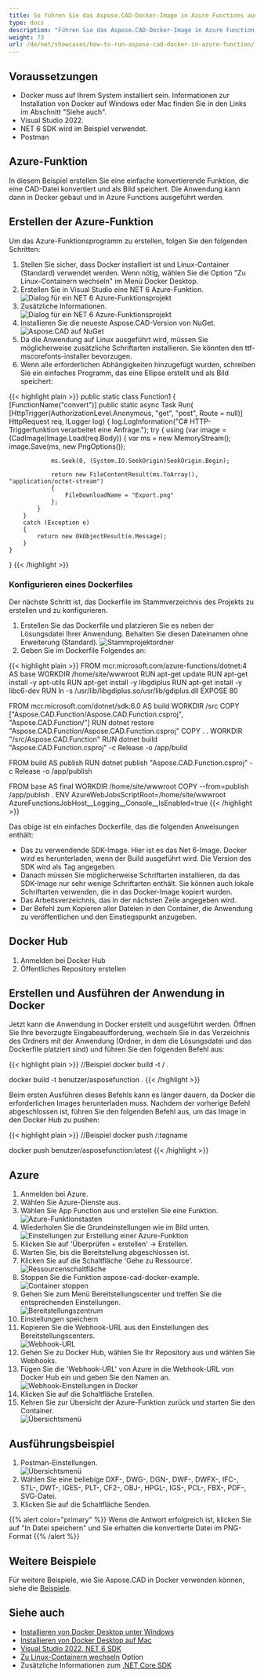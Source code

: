 ```yaml
---
title: So führen Sie das Aspose.CAD-Docker-Image in Azure Functions aus
type: docs
description: "Führen Sie das Aspose.CAD-Docker-Image in Azure Function aus."
weight: 73
url: /de/net/showcases/how-to-run-aspose-cad-docker-in-azure-function/
---
```


## Voraussetzungen
- Docker muss auf Ihrem System installiert sein. Informationen zur Installation von Docker auf Windows oder Mac finden Sie in den Links im Abschnitt "Siehe auch".
- Visual Studio 2022.
- NET 6 SDK wird im Beispiel verwendet.
- Postman

## Azure-Funktion

In diesem Beispiel erstellen Sie eine einfache konvertierende Funktion, die eine CAD-Datei konvertiert und als Bild speichert. Die Anwendung kann dann in Docker gebaut und in Azure Functions ausgeführt werden.

## Erstellen der Azure-Funktion

Um das Azure-Funktionsprogramm zu erstellen, folgen Sie den folgenden Schritten:
1. Stellen Sie sicher, dass Docker installiert ist und Linux-Container (Standard) verwendet werden. Wenn nötig, wählen Sie die Option "Zu Linux-Containern wechseln" im Menü Docker Desktop.
1. Erstellen Sie in Visual Studio eine NET 6 Azure-Funktion.<br>
![Dialog für ein NET 6 Azure-Funktionsprojekt](/cad/_assets/showcases/azure/Create-project.png)<br>
1. Zusätzliche Informationen.<br>
![Dialog für ein NET 6 Azure-Funktionsprojekt](/cad/_assets/showcases/azure/Additional-information.png)<br>
1. Installieren Sie die neueste Aspose.CAD-Version von NuGet.<br>
![Aspose.CAD auf NuGet](/cad/_assets/showcases/azure/NuGet.png)<br>
1. Da die Anwendung auf Linux ausgeführt wird, müssen Sie möglicherweise zusätzliche Schriftarten installieren. Sie könnten den ttf-mscorefonts-installer bevorzugen.
1. Wenn alle erforderlichen Abhängigkeiten hinzugefügt wurden, schreiben Sie ein einfaches Programm, das eine Ellipse erstellt und als Bild speichert:<br>

{{< highlight plain >}}
public static class Function1
{
    [FunctionName("convert")]
    public static async Task<IActionResult> Run(
        [HttpTrigger(AuthorizationLevel.Anonymous, "get", "post", Route = null)] HttpRequest req,
        ILogger log)
    {
        log.LogInformation("C# HTTP-Triggerfunktion verarbeitet eine Anfrage.");
        try
        {
            using (var image = (CadImage)Image.Load(req.Body))
            {
                var ms = new MemoryStream();
                image.Save(ms, new PngOptions());

                ms.Seek(0, (System.IO.SeekOrigin)SeekOrigin.Begin);

                return new FileContentResult(ms.ToArray(), "application/octet-stream")
                {
                    FileDownloadName = "Export.png"
                };
            }
        }
        catch (Exception e)
        {
            return new OkObjectResult(e.Message);
        }
    }
}
{{< /highlight >}}

### Konfigurieren eines Dockerfiles

 Der nächste Schritt ist, das Dockerfile im Stammverzeichnis des Projekts zu erstellen und zu konfigurieren.

1. Erstellen Sie das Dockerfile und platzieren Sie es neben der Lösungsdatei Ihrer Anwendung. Behalten Sie diesen Dateinamen ohne Erweiterung (Standard).
![Stammprojektordner](/cad/_assets/showcases/azure/root-folder.png)<br>
1. Geben Sie im Dockerfile Folgendes an:


{{< highlight plain >}}
FROM mcr.microsoft.com/azure-functions/dotnet:4 AS base
WORKDIR /home/site/wwwroot
RUN apt-get update
RUN apt-get install -y apt-utils
RUN apt-get install -y libgdiplus
RUN apt-get install -y libc6-dev 
RUN ln -s /usr/lib/libgdiplus.so/usr/lib/gdiplus.dll
EXPOSE 80

FROM mcr.microsoft.com/dotnet/sdk:6.0 AS build
WORKDIR /src
COPY ["Aspose.CAD.Function/Aspose.CAD.Function.csproj", "Aspose.CAD.Function/"]
RUN dotnet restore "Aspose.CAD.Function/Aspose.CAD.Function.csproj"
COPY . .
WORKDIR "/src/Aspose.CAD.Function"
RUN dotnet build "Aspose.CAD.Function.csproj" -c Release -o /app/build

FROM build AS publish
RUN dotnet publish "Aspose.CAD.Function.csproj" -c Release -o /app/publish

FROM base AS final
WORKDIR /home/site/wwwroot
COPY --from=publish /app/publish .
ENV AzureWebJobsScriptRoot=/home/site/wwwroot \
    AzureFunctionsJobHost__Logging__Console__IsEnabled=true
{{< /highlight >}}

 Das obige ist ein einfaches Dockerfile, das die folgenden Anweisungen enthält:

- Das zu verwendende SDK-Image. Hier ist es das Net 6-Image. Docker wird es herunterladen, wenn der Build ausgeführt wird. Die Version des SDK wird als Tag angegeben.
- Danach müssen Sie möglicherweise Schriftarten installieren, da das SDK-Image nur sehr wenige Schriftarten enthält. Sie können auch lokale Schriftarten verwenden, die in das Docker-Image kopiert wurden.
- Das Arbeitsverzeichnis, das in der nächsten Zeile angegeben wird.
- Der Befehl zum Kopieren aller Dateien in den Container, die Anwendung zu veröffentlichen und den Einstiegspunkt anzugeben.

## Docker Hub
1. Anmelden bei Docker Hub
1. Öffentliches Repository erstellen

## Erstellen und Ausführen der Anwendung in Docker

 Jetzt kann die Anwendung in Docker erstellt und ausgeführt werden. Öffnen Sie Ihre bevorzugte Eingabeaufforderung, wechseln Sie in das Verzeichnis des Ordners mit der Anwendung (Ordner, in dem die Lösungsdatei und das Dockerfile platziert sind) und führen Sie den folgenden Befehl aus:

{{< highlight plain >}}
//Beispiel
docker build -t <benutzername>/<repositoryname> .

docker build -t benutzer/asposefunction .
{{< /highlight >}}
 
Beim ersten Ausführen dieses Befehls kann es länger dauern, da Docker die erforderlichen Images herunterladen muss. Nachdem der vorherige Befehl abgeschlossen ist, führen Sie den folgenden Befehl aus, um das Image in den Docker Hub zu pushen:
 
{{< highlight plain >}}
//Beispiel
docker push <benutzername>/<repositoryname>:tagname

docker push benutzer/asposefunction:latest
{{< /highlight >}}

## Azure

1. Anmelden bei Azure.
1. Wählen Sie Azure-Dienste aus.
1. Wählen Sie App Function aus und erstellen Sie eine Funktion.<br>
![Azure-Funktionstasten](/cad/_assets/showcases/azure/create-function.png)<br>
1. Wiederholen Sie die Grundeinstellungen wie im Bild unten.<br>
![Einstellungen zur Erstellung einer Azure-Funktion](/cad/_assets/showcases/azure/create-function-setting.png)<br>
1. Klicken Sie auf 'Überprüfen + erstellen' -> Erstellen.
1. Warten Sie, bis die Bereitstellung abgeschlossen ist.
1. Klicken Sie auf die Schaltfläche 'Gehe zu Ressource'.<br>
![Ressourcenschaltfläche](/cad/_assets/showcases/azure/go-to-resource.png)<br>
1. Stoppen Sie die Funktion aspose-cad-docker-example.<br>
![Container stoppen](/cad/_assets/showcases/azure/stop-container.png)<br>
1. Gehen Sie zum Menü Bereitstellungscenter und treffen Sie die entsprechenden Einstellungen.<br>
![Bereitstellungszentrum](/cad/_assets/showcases/azure/deployment-center.png)<br>
1. Einstellungen speichern
1. Kopieren Sie die Webhook-URL aus den Einstellungen des Bereitstellungscenters.<br>
![Webhook-URL](/cad/_assets/showcases/azure/webhook-url.png)<br>
1. Gehen Sie zu Docker Hub, wählen Sie Ihr Repository aus und wählen Sie Webhooks.
1. Fügen Sie die 'Webhook-URL' von Azure in die Webhook-URL von Docker Hub ein und geben Sie den Namen an.<br>
![Webhook-Einstellungen in Docker](/cad/_assets/showcases/azure/webhook.png)<br>
1. Klicken Sie auf die Schaltfläche Erstellen.
1. Kehren Sie zur Übersicht der Azure-Funktion zurück und starten Sie den Container.<br>
![Übersichtsmenü](/cad/_assets/showcases/azure/overview.png)<br>

## Ausführungsbeispiel

1. Postman-Einstellungen.<br>
![Übersichtsmenü](/cad/_assets/showcases/azure/postman-settings.png)<br>
1. Wählen Sie eine beliebige DXF-, DWG-, DGN-, DWF-, DWFX-, IFC-, STL-, DWT-, IGES-, PLT-, CF2-, OBJ-, HPGL-, IGS-, PCL-, FBX-, PDF-, SVG-Datei.
1. Klicken Sie auf die Schaltfläche Senden.

{{% alert color="primary" %}} 
Wenn die Antwort erfolgreich ist, klicken Sie auf "In Datei speichern" und Sie erhalten die konvertierte Datei im PNG-Format
{{% /alert %}}

## Weitere Beispiele

Für weitere Beispiele, wie Sie Aspose.CAD in Docker verwenden können, siehe die [Beispiele](https://github.com/aspose-cad/Aspose.CAD-Documentation).

## Siehe auch

- [Installieren von Docker Desktop unter Windows](https://docs.docker.com/docker-for-windows/install/)
- [Installieren von Docker Desktop auf Mac](https://docs.docker.com/docker-for-mac/install/)
- [Visual Studio 2022, NET 6 SDK](https://docs.microsoft.com/en-us/dotnet/core/install/windows?tabs=net60#dependencies)
- [Zu Linux-Containern wechseln](https://docs.docker.com/docker-for-windows/#switch-between-windows-and-linux-containers) Option
- Zusätzliche Informationen zum [.NET Core SDK](https://hub.docker.com/_/microsoft-dotnet-sdk)
